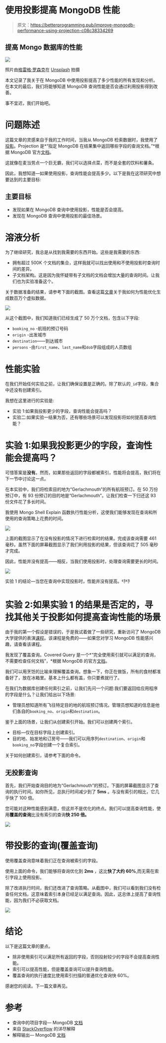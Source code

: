 # 使用投影提高 MongoDB 性能

> 原文：<https://betterprogramming.pub/improve-mongodb-performance-using-projection-c08c38334269>

## 提高 Mongo 数据库的性能

![](img/e83fc20421d58e0f3a99aef379b16919.png)

照片由[格雷格·罗森克](https://unsplash.com/@greg_rosenke?utm_source=medium&utm_medium=referral)在 [Unsplash](https://unsplash.com?utm_source=medium&utm_medium=referral) 拍摄

本文记录了我关于在 MongoDB 中使用投影提高了多少性能的所有发现和分析。在本文的最后，我们将能够知道 MongoDB 查询性能是否会通过利用投影得到改善。

事不宜迟，我们开始吧。

# 问题陈述

这篇文章的灵感来自于我的工作时间，当我从 MongoDB 检索数据时，我使用了[投影](https://docs.mongodb.com/manual/reference/glossary/#term-projection)。Projection 是*“指定 MongoDB 在结果集中返回哪些字段的查询文档。”*根据 MongoDB 官方[文档](https://docs.mongodb.com/manual/reference/glossary/#term-projection)。

这就像在麦当劳点一个巨无霸，我们可以选择点菜，而不是全套的饮料和薯条。

因此，我想知道—如果使用投影，查询性能会提高多少。以下是我在这项研究中想要达到的主要目标:

## 主要目标

*   发现如果在 MongoDB 查询中使用投影，性能是否会提高。
*   发现在 MongoDB 查询中使用投影的最佳场景。

# 溶液分析

为了继续研究，我总是从找到我需要的东西开始。这些是我需要的东西:

*   拥有超过 500K 个文档的集合，这样我就可以找出使用和不使用投影时查询时间的差异。
*   子文档架构。这是因为我怀疑带有子文档的文档会增加大量的查询时间。让我们也为实验准备这个。

关于数据准备的结果，请参考下面的截图。查看这篇[文章](https://medium.com/@tcguy/mongodb-performance-101-how-to-generate-millions-of-data-for-performance-optimization-cf45d3556693)关于我如何为性能优化生成数百万个虚拟数据。

![](img/a21953c99c01bf0f8284286fdb7e48b1.png)

从这个截图中，我们知道我们已经生成了 50 万个文档，包含以下字段:

*   `booking_no` -航班的预订号码
*   `origin` -出发城市
*   `destination`——到达城市
*   `persons` -由`first_name`、`last_name`和`dob`字段组成的人员数组

# 性能实验

在我们开始任何实验之前，让我们确保设置是正确的。除了默认的`_id`字段，集合中还没有创建索引。

我想在这里进行的实验是:

*   实验 1:如果我投影更少的字段，查询性能会提高吗？
*   实验二:如果实验一结果为否，还有哪些场景可以发现投影将如何提高查询性能？

# 实验 1:如果我投影更少的字段，查询性能会提高吗？

可惜答案是**没有**。然而，如果那些返回的字段都被索引，性能将会提高，我们将在下一节中讨论这一点。

在本实验中，我们将检索目的地为“Gerlachmouth”的所有航班预订。在 50 万份预订中，有 93 份预订的目的地是“Gerlachmouth”。让我们检查一下归还这 93 份文件花了多长时间。

我使用 Mongo Shell Explain 函数执行性能分析，这使我们能够发现在查询和所使用的查询策略上花费的时间。

![](img/d75821575013e3183901504315aad60d.png)

上面的截图显示了在没有投影的情况下进行检索时的结果。完成该查询需要 461 毫秒。虽然下面的屏幕截图显示了我们利用投影的结果，但该查询花了 505 毫秒才完成。

因此，性能并没有提高——相反，当我们使用投影时，处理查询需要更长的时间。

![](img/9970ce3c81c2ba5ebd2b9828d932cfc5.png)

实验 1 的结论—当您在查询中实现投影时，性能并没有提高。👎👎

# 实验 2:如果实验 1 的结果是否定的，寻找其他关于投影如何提高查询性能的场景

由于我的第一个假设是错误的，于是我试着做了一些研究，重新访问了 MongoDB 大学提供的表演[课程](https://university.mongodb.com/courses/M201/about)。该课程是免费的——如果您对学习 MongoDB 性能感兴趣，请查看该课程。

我发现了覆盖查询。Covered Query 是一个*“完全使用索引就可以满足的查询，不需要检查任何文档”，*根据 MongoDB 的官方[文档](https://docs.mongodb.com/manual/core/query-optimization/#covered-query)。

我们可以用烹饪的比喻来理解覆盖查询。想象一下，你正在做饭，所有的食材都准备好了，放在冰箱里。基本上什么都有盖，你只要煮就行了。

在我们为数据库创建任何索引之前，让我们先问一个问题:我们要返回给应用程序的字段是什么？让我们给出以下场景:

*   管理员想知道所有飞往特定目的地的航班预订情况。管理员想知道的信息是他们各自的`booking_no`、`origin`和`destination`。

鉴于上面的场景，让我们从创建索引开始。我们可以创建两个索引。

*   目标—仅在目标字段上创建索引。
*   目的地、始发地和订房号——我们可以用序列`destination`、`origin`和`booking_no`字段创建一个复合索引。

关于如何创建索引，请参考下面的命令。

## 无投影查询

首先，我们开始查询目的地为“Gerlachmouth”的预订。下面的屏幕截图显示了查询的执行时间。如你所见，总执行时间减少到了 **5ms** 。与没有索引的相比，它几乎快了 100 倍。

您可能对这种性能感到满意，但这并不是优化的终点。我们可以提高查询性能，使用**覆盖的查询**比没有索引的查询**快 250 倍。**

![](img/f1fcc953dc20f88135446b09bb3a9474.png)

# 带投影的查询(覆盖查询)

使用覆盖查询意味着我们正在查询被索引的字段。

使用上面的命令，我们能够将查询优化到 **2ms** ，这比**快了大约 60%**,而无需在索引字段上使用投影。

除了改进执行时间，我们还改进了查询策略。从截图中，我们可以看到我们没有检查任何文档，这意味着索引本身已经足以满足查询。因此，这总体上提高了查询性能，因为我们不必获取文档。

![](img/cbe8788ea9b25d40cc230db7d2e6acf9.png)

# 结论

以下是这篇文章的要点。

*   除非使用索引可以满足所有返回的字段，否则投射较少的字段不会提高查询性能。
*   索引可以提高性能，但是覆盖查询可以提升查询性能。
*   覆盖查询的执行速度比使用索引扫描的普通优化查询快 60%。

感谢您的阅读。下一篇文章再见。

# 参考

*   查询中的项目字段— MongoDB [文档](https://docs.mongodb.com/manual/tutorial/project-fields-from-query-results/)
*   来自 [StackOverflow](https://dba.stackexchange.com/questions/198444/how-mongodb-projection-affects-performance) 的详尽解释
*   解释输出— MongoDB [文档](https://docs.mongodb.com/manual/reference/explain-results/#executionstats)